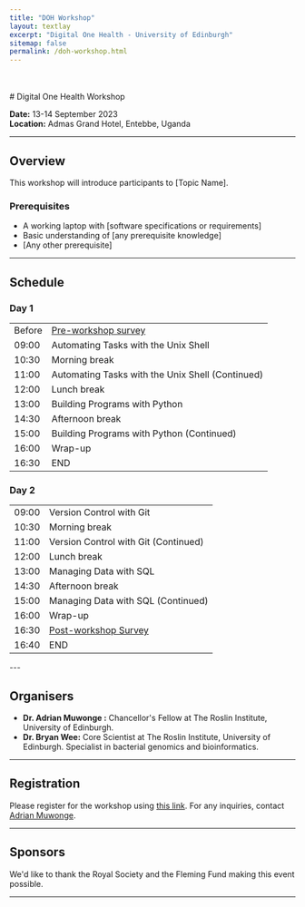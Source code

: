 ```yaml
---
title: "DOH Workshop"
layout: textlay
excerpt: "Digital One Health - University of Edinburgh"
sitemap: false
permalink: /doh-workshop.html
---
```



<br>
<br>
# Digital One Health Workshop

**Date:** 13-14 September 2023  
**Location:** Admas Grand Hotel, Entebbe, Uganda

---

## Overview

This workshop will introduce participants to [Topic Name]. 


### Prerequisites

* A working laptop with [software specifications or requirements]
* Basic understanding of [any prerequisite knowledge]
* [Any other prerequisite]

---

## Schedule

<div class="col-md-6">
<h3>Day 1</h3>
<table class="table table-striped">
    <tr> <td>Before</td> <td><a href="{{ site.pre_survey }}{{ site.github.project_title }}" target="_blank" rel="noopener noreferrer">Pre-workshop survey</a> </td> </tr>
    <tr> <td>09:00</td>  <td>Automating Tasks with the Unix Shell</td> </tr>
    <tr> <td>10:30</td>  <td>Morning break</td> </tr>
    <tr> <td>11:00</td>  <td>Automating Tasks with the Unix Shell (Continued)</td> </tr>
    <tr> <td>12:00</td>  <td>Lunch break</td> </tr>
    <tr> <td>13:00</td>  <td>Building Programs with Python</td> </tr>
    <tr> <td>14:30</td>  <td>Afternoon break</td> </tr>
    <tr> <td>15:00</td>  <td>Building Programs with Python (Continued)</td> </tr>
    <tr> <td>16:00</td>  <td>Wrap-up</td> </tr>
    <tr> <td>16:30</td>  <td>END</td> </tr>
</table>
</div>
<div class="col-md-6">
<h3>Day 2</h3>
<table class="table table-striped">
    <tr> <td>09:00</td>  <td>Version Control with Git</td> </tr>
    <tr> <td>10:30</td>  <td>Morning break</td> </tr>
    <tr> <td>11:00</td>  <td>Version Control with Git (Continued)</td> </tr>
    <tr> <td>12:00</td>  <td>Lunch break</td> </tr>
    <tr> <td>13:00</td>  <td>Managing Data with SQL</td> </tr>
    <tr> <td>14:30</td>  <td>Afternoon break</td> </tr>
    <tr> <td>15:00</td>  <td>Managing Data with SQL (Continued)</td> </tr>
    <tr> <td>16:00</td>  <td>Wrap-up</td> </tr>
    <tr> <td>16:30</td>  <td><a href="{{ site.post_survey }}{{ site.github.project_title }}" target="_blank" rel="noopener noreferrer">Post-workshop Survey</a></td> </tr>
    <tr> <td>16:40</td>  <td>END</td> </tr>
</table>
</div>
---

## Organisers

* **Dr. Adrian Muwonge :** Chancellor's Fellow at The Roslin Institute, University of Edinburgh.
* **Dr. Bryan Wee:** Core Scientist at The Roslin Institute, University of Edinburgh. Specialist in bacterial genomics and bioinformatics.

---

## Registration

Please register for the workshop using [this link](#). For any inquiries, contact [Adrian Muwonge](adrian.muwonge@roslin.ed.ac.uk).

---

## Sponsors

We'd like to thank the Royal Society and the Fleming Fund making this event possible.

---


